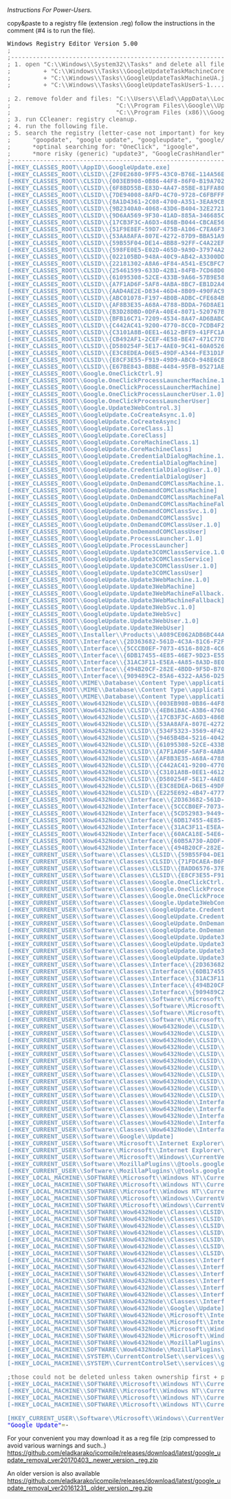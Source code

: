 <em>Instructions For Power-Users.</em>
<!--more-->

copy&paste to a registry file (extension .reg)
follow the instructions in the comment (#4 is to run the file).

<pre>
Windows Registry Editor Version 5.00
<span style='color:#696969; '>;</span>
<span style='color:#696969; '>;-------------------------------------------------------------------------------------------------------------------------------------------------</span>
<span style='color:#696969; '>; 1. open "C:\\Windows\\System32\\Tasks" and delete all file starting with "GoogleUpdateTask......."</span>
<span style='color:#696969; '>;         + "C:\\Windows\\Tasks\\GoogleUpdateTaskMachineCore.job"</span>
<span style='color:#696969; '>;         + "C:\\Windows\\Tasks\\GoogleUpdateTaskMachineUA.job"</span>
<span style='color:#696969; '>;         + "C:\\Windows\\Tasks\\GoogleUpdateTaskUserS-1...........job"</span>

<span style='color:#696969; '>; 2. remove folder and files: "C:\\Users\\Elad\\AppData\\Local\\Google\\Update\\"</span>
<span style='color:#696969; '>;                             "C:\\Program Files\\Google\\Update\\"</span>
<span style='color:#696969; '>;                             "C:\\Program Files (x86)\\Google\\Update\\"</span>
<span style='color:#696969; '>; 3. run CCleaner: registry cleanup.</span>
<span style='color:#696969; '>; 4. run the following file.</span>
<span style='color:#696969; '>; 5. search the registry (letter-case not important) for keys+data+value with: </span>
<span style='color:#696969; '>;      "goopdate", "google update", "googleupdate", "google/update", "google\\update", "google\\\\update", "google.update"</span>
<span style='color:#696969; '>;      *optinal searching for: "OneClick", "igoogle",</span>
<span style='color:#696969; '>;      *more risky (generic) "update3", "GoogleCrashHandler", "psmachine", "psuser" and "Google", and ''looking into''</span>
<span style='color:#696969; '>;-------------------------------------------------------------------------------------------------------------------------------------------------</span>
<span style='color:#7f9fbf; font-weight:bold; '>[-HKEY_CLASSES_ROOT\\AppID\\GoogleUpdate.exe]</span>
<span style='color:#7f9fbf; font-weight:bold; '>[-HKEY_CLASSES_ROOT\\CLSID\\{2F0E2680-9FF5-43C0-B76E-114A56E93598}]</span>
<span style='color:#7f9fbf; font-weight:bold; '>[-HKEY_CLASSES_ROOT\\CLSID\\{003EB908-0B86-44F8-86F0-B19A7022449C}]</span>
<span style='color:#7f9fbf; font-weight:bold; '>[-HKEY_CLASSES_ROOT\\CLSID\\{6F8BD55B-E83D-4A47-85BE-81FFA8057A69}]</span>
<span style='color:#7f9fbf; font-weight:bold; '>[-HKEY_CLASSES_ROOT\\CLSID\\{7DE94008-8AFD-4C70-9728-C6FBFFF6A73E}]</span>
<span style='color:#7f9fbf; font-weight:bold; '>[-HKEY_CLASSES_ROOT\\CLSID\\{8A1D4361-2C08-4700-A351-3EAA9CBFF5E4}]</span>
<span style='color:#7f9fbf; font-weight:bold; '>[-HKEY_CLASSES_ROOT\\CLSID\\{9B2340A0-4068-43D6-B404-32E27217859D}]</span>
<span style='color:#7f9fbf; font-weight:bold; '>[-HKEY_CLASSES_ROOT\\CLSID\\{9D6AA569-9F30-41AD-885A-346685C74928}]</span>
<span style='color:#7f9fbf; font-weight:bold; '>[-HKEY_CLASSES_ROOT\\CLSID\\{17CB3F3C-A6D3-486B-B044-CBCAE56EC2C0}]</span>
<span style='color:#7f9fbf; font-weight:bold; '>[-HKEY_CLASSES_ROOT\\CLSID\\{51F9E8EF-59D7-475B-A106-C7EA6F30C119}]</span>
<span style='color:#7f9fbf; font-weight:bold; '>[-HKEY_CLASSES_ROOT\\CLSID\\{53AA8AFA-807E-4272-87D9-BBA51A9DB376}]</span>
<span style='color:#7f9fbf; font-weight:bold; '>[-HKEY_CLASSES_ROOT\\CLSID\\{59B55F04-DE14-4BB8-92FF-C4A22EF2E5F4}]</span>
<span style='color:#7f9fbf; font-weight:bold; '>[-HKEY_CLASSES_ROOT\\CLSID\\{598FE0E5-E02D-465D-9A9D-37974A28FD42}]</span>
<span style='color:#7f9fbf; font-weight:bold; '>[-HKEY_CLASSES_ROOT\\CLSID\\{022105BD-948A-40C9-AB42-A3300DDF097F}]</span>
<span style='color:#7f9fbf; font-weight:bold; '>[-HKEY_CLASSES_ROOT\\CLSID\\{22181302-A8A6-4F84-A541-E5CBFC70CC43}]</span>
<span style='color:#7f9fbf; font-weight:bold; '>[-HKEY_CLASSES_ROOT\\CLSID\\{25461599-633D-42B1-84FB-7CD68D026E53}]</span>
<span style='color:#7f9fbf; font-weight:bold; '>[-HKEY_CLASSES_ROOT\\CLSID\\{61095308-52CE-433B-9A66-57B9E5835B60}]</span>
<span style='color:#7f9fbf; font-weight:bold; '>[-HKEY_CLASSES_ROOT\\CLSID\\{A7F1AD6F-5AF8-4ABA-8BC7-EB1D2A42401A}]</span>
<span style='color:#7f9fbf; font-weight:bold; '>[-HKEY_CLASSES_ROOT\\CLSID\\{AAD4AE2E-D834-46D4-8B09-490FAC9C722B}]</span>
<span style='color:#7f9fbf; font-weight:bold; '>[-HKEY_CLASSES_ROOT\\CLSID\\{ABC01078-F197-4B0B-ADBC-CFE684B39C82}]</span>
<span style='color:#7f9fbf; font-weight:bold; '>[-HKEY_CLASSES_ROOT\\CLSID\\{AF8B3E35-A68A-4788-BDDA-76D8AE1C4064}]</span>
<span style='color:#7f9fbf; font-weight:bold; '>[-HKEY_CLASSES_ROOT\\CLSID\\{B3D28DBD-0DFA-40E4-8071-520767BADC7E}]</span>
<span style='color:#7f9fbf; font-weight:bold; '>[-HKEY_CLASSES_ROOT\\CLSID\\{BFB16C71-7209-4534-8A47-AD6BABC3A66F}]</span>
<span style='color:#7f9fbf; font-weight:bold; '>[-HKEY_CLASSES_ROOT\\CLSID\\{C442AC41-9200-4770-8CC0-7CDB4F245C55}]</span>
<span style='color:#7f9fbf; font-weight:bold; '>[-HKEY_CLASSES_ROOT\\CLSID\\{C3101A8B-0EE1-4612-BFE9-41FFC1A3C19D}]</span>
<span style='color:#7f9fbf; font-weight:bold; '>[-HKEY_CLASSES_ROOT\\CLSID\\{CB492AF1-2CEF-4E58-BE47-471C77D0C8BA}]</span>
<span style='color:#7f9fbf; font-weight:bold; '>[-HKEY_CLASSES_ROOT\\CLSID\\{D580254F-5E17-4AE0-9C41-60A0526A8ED6}]</span>
<span style='color:#7f9fbf; font-weight:bold; '>[-HKEY_CLASSES_ROOT\\CLSID\\{E3C8EDEA-D6E5-49DF-A344-FE31D1F3F412}]</span>
<span style='color:#7f9fbf; font-weight:bold; '>[-HKEY_CLASSES_ROOT\\CLSID\\{E8CF3E55-F919-49D9-ABC0-948E6CB34B9F}]</span>
<span style='color:#7f9fbf; font-weight:bold; '>[-HKEY_CLASSES_ROOT\\CLSID\\{E67BE843-BBBE-4484-95FB-05271AE86750}]</span>
<span style='color:#7f9fbf; font-weight:bold; '>[-HKEY_CLASSES_ROOT\\Google.OneClickCtrl.9]</span>
<span style='color:#7f9fbf; font-weight:bold; '>[-HKEY_CLASSES_ROOT\\Google.OneClickProcessLauncherMachine.1.0]</span>
<span style='color:#7f9fbf; font-weight:bold; '>[-HKEY_CLASSES_ROOT\\Google.OneClickProcessLauncherMachine]</span>
<span style='color:#7f9fbf; font-weight:bold; '>[-HKEY_CLASSES_ROOT\\Google.OneClickProcessLauncherUser.1.0]</span>
<span style='color:#7f9fbf; font-weight:bold; '>[-HKEY_CLASSES_ROOT\\Google.OneClickProcessLauncherUser]</span>
<span style='color:#7f9fbf; font-weight:bold; '>[-HKEY_CLASSES_ROOT\\Google.Update3WebControl.3]</span>
<span style='color:#7f9fbf; font-weight:bold; '>[-HKEY_CLASSES_ROOT\\GoogleUpdate.CoCreateAsync.1.0]</span>
<span style='color:#7f9fbf; font-weight:bold; '>[-HKEY_CLASSES_ROOT\\GoogleUpdate.CoCreateAsync]</span>
<span style='color:#7f9fbf; font-weight:bold; '>[-HKEY_CLASSES_ROOT\\GoogleUpdate.CoreClass.1]</span>
<span style='color:#7f9fbf; font-weight:bold; '>[-HKEY_CLASSES_ROOT\\GoogleUpdate.CoreClass]</span>
<span style='color:#7f9fbf; font-weight:bold; '>[-HKEY_CLASSES_ROOT\\GoogleUpdate.CoreMachineClass.1]</span>
<span style='color:#7f9fbf; font-weight:bold; '>[-HKEY_CLASSES_ROOT\\GoogleUpdate.CoreMachineClass]</span>
<span style='color:#7f9fbf; font-weight:bold; '>[-HKEY_CLASSES_ROOT\\GoogleUpdate.CredentialDialogMachine.1.0]</span>
<span style='color:#7f9fbf; font-weight:bold; '>[-HKEY_CLASSES_ROOT\\GoogleUpdate.CredentialDialogMachine]</span>
<span style='color:#7f9fbf; font-weight:bold; '>[-HKEY_CLASSES_ROOT\\GoogleUpdate.CredentialDialogUser.1.0]</span>
<span style='color:#7f9fbf; font-weight:bold; '>[-HKEY_CLASSES_ROOT\\GoogleUpdate.CredentialDialogUser]</span>
<span style='color:#7f9fbf; font-weight:bold; '>[-HKEY_CLASSES_ROOT\\GoogleUpdate.OnDemandCOMClassMachine.1.0]</span>
<span style='color:#7f9fbf; font-weight:bold; '>[-HKEY_CLASSES_ROOT\\GoogleUpdate.OnDemandCOMClassMachine]</span>
<span style='color:#7f9fbf; font-weight:bold; '>[-HKEY_CLASSES_ROOT\\GoogleUpdate.OnDemandCOMClassMachineFallback.1.0]</span>
<span style='color:#7f9fbf; font-weight:bold; '>[-HKEY_CLASSES_ROOT\\GoogleUpdate.OnDemandCOMClassMachineFallback]</span>
<span style='color:#7f9fbf; font-weight:bold; '>[-HKEY_CLASSES_ROOT\\GoogleUpdate.OnDemandCOMClassSvc.1.0]</span>
<span style='color:#7f9fbf; font-weight:bold; '>[-HKEY_CLASSES_ROOT\\GoogleUpdate.OnDemandCOMClassSvc]</span>
<span style='color:#7f9fbf; font-weight:bold; '>[-HKEY_CLASSES_ROOT\\GoogleUpdate.OnDemandCOMClassUser.1.0]</span>
<span style='color:#7f9fbf; font-weight:bold; '>[-HKEY_CLASSES_ROOT\\GoogleUpdate.OnDemandCOMClassUser]</span>
<span style='color:#7f9fbf; font-weight:bold; '>[-HKEY_CLASSES_ROOT\\GoogleUpdate.ProcessLauncher.1.0]</span>
<span style='color:#7f9fbf; font-weight:bold; '>[-HKEY_CLASSES_ROOT\\GoogleUpdate.ProcessLauncher]</span>
<span style='color:#7f9fbf; font-weight:bold; '>[-HKEY_CLASSES_ROOT\\GoogleUpdate.Update3COMClassService.1.0]</span>
<span style='color:#7f9fbf; font-weight:bold; '>[-HKEY_CLASSES_ROOT\\GoogleUpdate.Update3COMClassService]</span>
<span style='color:#7f9fbf; font-weight:bold; '>[-HKEY_CLASSES_ROOT\\GoogleUpdate.Update3COMClassUser.1.0]</span>
<span style='color:#7f9fbf; font-weight:bold; '>[-HKEY_CLASSES_ROOT\\GoogleUpdate.Update3COMClassUser]</span>
<span style='color:#7f9fbf; font-weight:bold; '>[-HKEY_CLASSES_ROOT\\GoogleUpdate.Update3WebMachine.1.0]</span>
<span style='color:#7f9fbf; font-weight:bold; '>[-HKEY_CLASSES_ROOT\\GoogleUpdate.Update3WebMachine]</span>
<span style='color:#7f9fbf; font-weight:bold; '>[-HKEY_CLASSES_ROOT\\GoogleUpdate.Update3WebMachineFallback.1.0]</span>
<span style='color:#7f9fbf; font-weight:bold; '>[-HKEY_CLASSES_ROOT\\GoogleUpdate.Update3WebMachineFallback]</span>
<span style='color:#7f9fbf; font-weight:bold; '>[-HKEY_CLASSES_ROOT\\GoogleUpdate.Update3WebSvc.1.0]</span>
<span style='color:#7f9fbf; font-weight:bold; '>[-HKEY_CLASSES_ROOT\\GoogleUpdate.Update3WebSvc]</span>
<span style='color:#7f9fbf; font-weight:bold; '>[-HKEY_CLASSES_ROOT\\GoogleUpdate.Update3WebUser.1.0]</span>
<span style='color:#7f9fbf; font-weight:bold; '>[-HKEY_CLASSES_ROOT\\GoogleUpdate.Update3WebUser]</span>
<span style='color:#7f9fbf; font-weight:bold; '>[-HKEY_CLASSES_ROOT\\Installer\\Products\\A089CE062ADB6BC44A720BA745894BAC]</span>
<span style='color:#7f9fbf; font-weight:bold; '>[-HKEY_CLASSES_ROOT\\Interface\\{2D363682-561D-4C3A-81C6-F2F82107562A}]</span>
<span style='color:#7f9fbf; font-weight:bold; '>[-HKEY_CLASSES_ROOT\\Interface\\{5CCCB0EF-7073-4516-8028-4C628D0C8AAB}]</span>
<span style='color:#7f9fbf; font-weight:bold; '>[-HKEY_CLASSES_ROOT\\Interface\\{6DB17455-4E85-46E7-9D23-E555E4B005AF}]</span>
<span style='color:#7f9fbf; font-weight:bold; '>[-HKEY_CLASSES_ROOT\\Interface\\{31AC3F11-E5EA-4A85-8A3D-8E095A39C27B}]</span>
<span style='color:#7f9fbf; font-weight:bold; '>[-HKEY_CLASSES_ROOT\\Interface\\{494B20CF-282E-4BDD-9F5D-B70CB09D351E}]</span>
<span style='color:#7f9fbf; font-weight:bold; '>[-HKEY_CLASSES_ROOT\\Interface\\{909489C2-85A6-4322-AA56-D25278649D67}]</span>
<span style='color:#7f9fbf; font-weight:bold; '>[-HKEY_CLASSES_ROOT\\MIME\\Database\\Content Type\\application/x-vnd.google.oneclickctrl.3]</span>
<span style='color:#7f9fbf; font-weight:bold; '>[-HKEY_CLASSES_ROOT\\MIME\\Database\\Content Type\\application/x-vnd.google.oneclickctrl.9]</span>
<span style='color:#7f9fbf; font-weight:bold; '>[-HKEY_CLASSES_ROOT\\MIME\\Database\\Content Type\\application/x-vnd.google.update3webcontrol.3]</span>
<span style='color:#7f9fbf; font-weight:bold; '>[-HKEY_CLASSES_ROOT\\Wow6432Node\\CLSID\\{003EB908-0B86-44F8-86F0-B19A7022449C}]</span>
<span style='color:#7f9fbf; font-weight:bold; '>[-HKEY_CLASSES_ROOT\\Wow6432Node\\CLSID\\{4EB61BAC-A3B6-4760-9581-655041EF4D69}]</span>
<span style='color:#7f9fbf; font-weight:bold; '>[-HKEY_CLASSES_ROOT\\Wow6432Node\\CLSID\\{17CB3F3C-A6D3-486B-B044-CBCAE56EC2C0}]</span>
<span style='color:#7f9fbf; font-weight:bold; '>[-HKEY_CLASSES_ROOT\\Wow6432Node\\CLSID\\{53AA8AFA-807E-4272-87D9-BBA51A9DB376}]</span>
<span style='color:#7f9fbf; font-weight:bold; '>[-HKEY_CLASSES_ROOT\\Wow6432Node\\CLSID\\{534F5323-3569-4F42-919D-1E1CF93E5BF6}]</span>
<span style='color:#7f9fbf; font-weight:bold; '>[-HKEY_CLASSES_ROOT\\Wow6432Node\\CLSID\\{9465B4B4-5216-4042-9A2C-754D3BCDC410}]</span>
<span style='color:#7f9fbf; font-weight:bold; '>[-HKEY_CLASSES_ROOT\\Wow6432Node\\CLSID\\{61095308-52CE-433B-9A66-57B9E5835B60}]</span>
<span style='color:#7f9fbf; font-weight:bold; '>[-HKEY_CLASSES_ROOT\\Wow6432Node\\CLSID\\{A7F1AD6F-5AF8-4ABA-8BC7-EB1D2A42401A}]</span>
<span style='color:#7f9fbf; font-weight:bold; '>[-HKEY_CLASSES_ROOT\\Wow6432Node\\CLSID\\{AF8B3E35-A68A-4788-BDDA-76D8AE1C4064}]</span>
<span style='color:#7f9fbf; font-weight:bold; '>[-HKEY_CLASSES_ROOT\\Wow6432Node\\CLSID\\{C442AC41-9200-4770-8CC0-7CDB4F245C55}]</span>
<span style='color:#7f9fbf; font-weight:bold; '>[-HKEY_CLASSES_ROOT\\Wow6432Node\\CLSID\\{C3101A8B-0EE1-4612-BFE9-41FFC1A3C19D}]</span>
<span style='color:#7f9fbf; font-weight:bold; '>[-HKEY_CLASSES_ROOT\\Wow6432Node\\CLSID\\{D580254F-5E17-4AE0-9C41-60A0526A8ED6}]</span>
<span style='color:#7f9fbf; font-weight:bold; '>[-HKEY_CLASSES_ROOT\\Wow6432Node\\CLSID\\{E3C8EDEA-D6E5-49DF-A344-FE31D1F3F412}]</span>
<span style='color:#7f9fbf; font-weight:bold; '>[-HKEY_CLASSES_ROOT\\Wow6432Node\\CLSID\\{E225E692-4B47-4777-9BED-4FD7FE257F0E}]</span>
<span style='color:#7f9fbf; font-weight:bold; '>[-HKEY_CLASSES_ROOT\\Wow6432Node\\Interface\\{2D363682-561D-4C3A-81C6-F2F82107562A}]</span>
<span style='color:#7f9fbf; font-weight:bold; '>[-HKEY_CLASSES_ROOT\\Wow6432Node\\Interface\\{5CCCB0EF-7073-4516-8028-4C628D0C8AAB}]</span>
<span style='color:#7f9fbf; font-weight:bold; '>[-HKEY_CLASSES_ROOT\\Wow6432Node\\Interface\\{5CD52983-9449-11D2-963A-00C04F79ADF0}]</span>
<span style='color:#7f9fbf; font-weight:bold; '>[-HKEY_CLASSES_ROOT\\Wow6432Node\\Interface\\{6DB17455-4E85-46E7-9D23-E555E4B005AF}]</span>
<span style='color:#7f9fbf; font-weight:bold; '>[-HKEY_CLASSES_ROOT\\Wow6432Node\\Interface\\{31AC3F11-E5EA-4A85-8A3D-8E095A39C27B}]</span>
<span style='color:#7f9fbf; font-weight:bold; '>[-HKEY_CLASSES_ROOT\\Wow6432Node\\Interface\\{60ACA18E-54E6-43F8-A1A4-C4176B6C994E}]</span>
<span style='color:#7f9fbf; font-weight:bold; '>[-HKEY_CLASSES_ROOT\\Wow6432Node\\Interface\\{60B5A730-ADDF-4436-8CA7-5769E2D1FFA4}]</span>
<span style='color:#7f9fbf; font-weight:bold; '>[-HKEY_CLASSES_ROOT\\Wow6432Node\\Interface\\{494B20CF-282E-4BDD-9F5D-B70CB09D351E}]</span>
<span style='color:#7f9fbf; font-weight:bold; '>[-HKEY_CURRENT_USER\\Software\\Classes\\CLSID\\{59B55F04-DE14-4BB8-92FF-C4A22EF2E5F4}]</span>
<span style='color:#7f9fbf; font-weight:bold; '>[-HKEY_CURRENT_USER\\Software\\Classes\\CLSID\\{71FDCAEA-B6F2-4B6C-A18C-6C85F0E4662F}]</span>
<span style='color:#7f9fbf; font-weight:bold; '>[-HKEY_CURRENT_USER\\Software\\Classes\\CLSID\\{BADD6576-37E3-4158-B34F-CEBB76B22615}]</span>
<span style='color:#7f9fbf; font-weight:bold; '>[-HKEY_CURRENT_USER\\Software\\Classes\\CLSID\\{E8CF3E55-F919-49D9-ABC0-948E6CB34B9F}]</span>
<span style='color:#7f9fbf; font-weight:bold; '>[-HKEY_CURRENT_USER\\Software\\Classes\\Google.OneClickCtrl.9]</span>
<span style='color:#7f9fbf; font-weight:bold; '>[-HKEY_CURRENT_USER\\Software\\Classes\\Google.OneClickProcessLauncherUser.1.0]</span>
<span style='color:#7f9fbf; font-weight:bold; '>[-HKEY_CURRENT_USER\\Software\\Classes\\Google.OneClickProcessLauncherUser]</span>
<span style='color:#7f9fbf; font-weight:bold; '>[-HKEY_CURRENT_USER\\Software\\Classes\\Google.Update3WebControl.3]</span>
<span style='color:#7f9fbf; font-weight:bold; '>[-HKEY_CURRENT_USER\\Software\\Classes\\GoogleUpdate.CredentialDialogUser.1.0]</span>
<span style='color:#7f9fbf; font-weight:bold; '>[-HKEY_CURRENT_USER\\Software\\Classes\\GoogleUpdate.CredentialDialogUser]</span>
<span style='color:#7f9fbf; font-weight:bold; '>[-HKEY_CURRENT_USER\\Software\\Classes\\GoogleUpdate.OnDemandCOMClassUser.1.0]</span>
<span style='color:#7f9fbf; font-weight:bold; '>[-HKEY_CURRENT_USER\\Software\\Classes\\GoogleUpdate.OnDemandCOMClassUser]</span>
<span style='color:#7f9fbf; font-weight:bold; '>[-HKEY_CURRENT_USER\\Software\\Classes\\GoogleUpdate.Update3COMClassUser.1.0]</span>
<span style='color:#7f9fbf; font-weight:bold; '>[-HKEY_CURRENT_USER\\Software\\Classes\\GoogleUpdate.Update3COMClassUser]</span>
<span style='color:#7f9fbf; font-weight:bold; '>[-HKEY_CURRENT_USER\\Software\\Classes\\GoogleUpdate.Update3WebUser.1.0]</span>
<span style='color:#7f9fbf; font-weight:bold; '>[-HKEY_CURRENT_USER\\Software\\Classes\\GoogleUpdate.Update3WebUser]</span>
<span style='color:#7f9fbf; font-weight:bold; '>[-HKEY_CURRENT_USER\\Software\\Classes\\Interface\\{2D363682-561D-4C3A-81C6-F2F82107562A}]</span>
<span style='color:#7f9fbf; font-weight:bold; '>[-HKEY_CURRENT_USER\\Software\\Classes\\Interface\\{6DB17455-4E85-46E7-9D23-E555E4B005AF}]</span>
<span style='color:#7f9fbf; font-weight:bold; '>[-HKEY_CURRENT_USER\\Software\\Classes\\Interface\\{31AC3F11-E5EA-4A85-8A3D-8E095A39C27B}]</span>
<span style='color:#7f9fbf; font-weight:bold; '>[-HKEY_CURRENT_USER\\Software\\Classes\\Interface\\{494B20CF-282E-4BDD-9F5D-B70CB09D351E}]</span>
<span style='color:#7f9fbf; font-weight:bold; '>[-HKEY_CURRENT_USER\\Software\\Classes\\Interface\\{909489C2-85A6-4322-AA56-D25278649D67}]</span>
<span style='color:#7f9fbf; font-weight:bold; '>[-HKEY_CURRENT_USER\\Software\\Classes\\Software\\Microsoft\\Windows\\CurrentVersion\\Deployment\\SideBySide\\2.0\\Components\\clic...exe_4fe91ede9f9bdca3_0001.0003_none_e0b66a25f1dbb47c]</span>
<span style='color:#7f9fbf; font-weight:bold; '>[-HKEY_CURRENT_USER\\Software\\Classes\\Software\\Microsoft\\Windows\\CurrentVersion\\Deployment\\SideBySide\\2.0\\Components\\goog...app_4fe91ede9f9bdca3_0001.0003_14e64c9d5e3094de]</span>
<span style='color:#7f9fbf; font-weight:bold; '>[-HKEY_CURRENT_USER\\Software\\Classes\\Software\\Microsoft\\Windows\\CurrentVersion\\Deployment\\SideBySide\\2.0\\Components\\goog...app_4fe91ede9f9bdca3_0001.0003_18dc1d113bbc0fce]</span>
<span style='color:#7f9fbf; font-weight:bold; '>[-HKEY_CURRENT_USER\\Software\\Classes\\Software\\Microsoft\\Windows\\CurrentVersion\\Deployment\\SideBySide\\2.0\\Components\\goog...app_4fe91ede9f9bdca3_0001.0003_none_93002a789f922f86]</span>
<span style='color:#7f9fbf; font-weight:bold; '>[-HKEY_CURRENT_USER\\Software\\Classes\\Wow6432Node\\CLSID\\{2F0E2680-9FF5-43C0-B76E-114A56E93598}]</span>
<span style='color:#7f9fbf; font-weight:bold; '>[-HKEY_CURRENT_USER\\Software\\Classes\\Wow6432Node\\CLSID\\{51F9E8EF-59D7-475B-A106-C7EA6F30C119}]</span>
<span style='color:#7f9fbf; font-weight:bold; '>[-HKEY_CURRENT_USER\\Software\\Classes\\Wow6432Node\\CLSID\\{59B55F04-DE14-4BB8-92FF-C4A22EF2E5F4}]</span>
<span style='color:#7f9fbf; font-weight:bold; '>[-HKEY_CURRENT_USER\\Software\\Classes\\Wow6432Node\\CLSID\\{71FDCAEA-B6F2-4B6C-A18C-6C85F0E4662F}]</span>
<span style='color:#7f9fbf; font-weight:bold; '>[-HKEY_CURRENT_USER\\Software\\Classes\\Wow6432Node\\CLSID\\{022105BD-948A-40C9-AB42-A3300DDF097F}]</span>
<span style='color:#7f9fbf; font-weight:bold; '>[-HKEY_CURRENT_USER\\Software\\Classes\\Wow6432Node\\CLSID\\{22181302-A8A6-4F84-A541-E5CBFC70CC43}]</span>
<span style='color:#7f9fbf; font-weight:bold; '>[-HKEY_CURRENT_USER\\Software\\Classes\\Wow6432Node\\CLSID\\{BADD6576-37E3-4158-B34F-CEBB76B22615}]</span>
<span style='color:#7f9fbf; font-weight:bold; '>[-HKEY_CURRENT_USER\\Software\\Classes\\Wow6432Node\\CLSID\\{C442AC41-9200-4770-8CC0-7CDB4F245C55}]</span>
<span style='color:#7f9fbf; font-weight:bold; '>[-HKEY_CURRENT_USER\\Software\\Classes\\Wow6432Node\\CLSID\\{C3101A8B-0EE1-4612-BFE9-41FFC1A3C19D}]</span>
<span style='color:#7f9fbf; font-weight:bold; '>[-HKEY_CURRENT_USER\\Software\\Classes\\Wow6432Node\\CLSID\\{E8CF3E55-F919-49D9-ABC0-948E6CB34B9F}]</span>
<span style='color:#7f9fbf; font-weight:bold; '>[-HKEY_CURRENT_USER\\Software\\Classes\\Wow6432Node\\CLSID\\{E67BE843-BBBE-4484-95FB-05271AE86750}]</span>
<span style='color:#7f9fbf; font-weight:bold; '>[-HKEY_CURRENT_USER\\Software\\Classes\\Wow6432Node\\Interface\\{2D363682-561D-4C3A-81C6-F2F82107562A}]</span>
<span style='color:#7f9fbf; font-weight:bold; '>[-HKEY_CURRENT_USER\\Software\\Classes\\Wow6432Node\\Interface\\{6DB17455-4E85-46E7-9D23-E555E4B005AF}]</span>
<span style='color:#7f9fbf; font-weight:bold; '>[-HKEY_CURRENT_USER\\Software\\Classes\\Wow6432Node\\Interface\\{31AC3F11-E5EA-4A85-8A3D-8E095A39C27B}]</span>
<span style='color:#7f9fbf; font-weight:bold; '>[-HKEY_CURRENT_USER\\Software\\Classes\\Wow6432Node\\Interface\\{494B20CF-282E-4BDD-9F5D-B70CB09D351E}]</span>
<span style='color:#7f9fbf; font-weight:bold; '>[-HKEY_CURRENT_USER\\Software\\Classes\\Wow6432Node\\Interface\\{909489C2-85A6-4322-AA56-D25278649D67}]</span>
<span style='color:#7f9fbf; font-weight:bold; '>[-HKEY_CURRENT_USER\\Software\\Google\\Update]</span>
<span style='color:#7f9fbf; font-weight:bold; '>[-HKEY_CURRENT_USER\\Software\\Microsoft\\Internet Explorer\\Low Rights\\ElevationPolicy\\{C442AC41-9200-4770-8CC0-7CDB4F245C55}]</span>
<span style='color:#7f9fbf; font-weight:bold; '>[-HKEY_CURRENT_USER\\Software\\Microsoft\\Internet Explorer\\Low Rights\\ElevationPolicy\\{C3101A8B-0EE1-4612-BFE9-41FFC1A3C19D}]</span>
<span style='color:#7f9fbf; font-weight:bold; '>[-HKEY_CURRENT_USER\\Software\\Microsoft\\Windows\\CurrentVersion\\Ext\\PreApproved\\{C442AC41-9200-4770-8CC0-7CDB4F245C55}]</span>
<span style='color:#7f9fbf; font-weight:bold; '>[-HKEY_CURRENT_USER\\Software\\MozillaPlugins\\@tools.google.com/Google Update;version=3]</span>
<span style='color:#7f9fbf; font-weight:bold; '>[-HKEY_CURRENT_USER\\Software\\MozillaPlugins\\@tools.google.com/Google Update;version=9]</span>
<span style='color:#7f9fbf; font-weight:bold; '>[-HKEY_LOCAL_MACHINE\\SOFTWARE\\Microsoft\\Windows NT\\CurrentVersion\\Schedule\\TaskCache\\Tasks\\{24023BB8-1BF3-4722-A195-D6A9F651689A}]</span>
<span style='color:#7f9fbf; font-weight:bold; '>[-HKEY_LOCAL_MACHINE\\SOFTWARE\\Microsoft\\Windows NT\\CurrentVersion\\Schedule\\TaskCache\\Tasks\\{C6997099-AE46-43B9-B871-458DB859FD19}]</span>
<span style='color:#7f9fbf; font-weight:bold; '>[-HKEY_LOCAL_MACHINE\\SOFTWARE\\Microsoft\\Windows NT\\CurrentVersion\\Schedule\\TaskCache\\Tree\\GoogleUpdateTaskUserS-1-5-21-1109280529-701945964-1310375388-1000Core]</span>
<span style='color:#7f9fbf; font-weight:bold; '>[-HKEY_LOCAL_MACHINE\\SOFTWARE\\Microsoft\\Windows\\CurrentVersion\\Installer\\UserData\\S-1-5-18\\Components\\BC5EF9E22E39F304D8F9401405A9FA48]</span>
<span style='color:#7f9fbf; font-weight:bold; '>[-HKEY_LOCAL_MACHINE\\SOFTWARE\\Microsoft\\Windows\\CurrentVersion\\Installer\\UserData\\S-1-5-18\\Products\\A089CE062ADB6BC44A720BA745894BAC]</span>
<span style='color:#7f9fbf; font-weight:bold; '>[-HKEY_LOCAL_MACHINE\\SOFTWARE\\Wow6432Node\\Classes\\CLSID\\{003EB908-0B86-44F8-86F0-B19A7022449C}]</span>
<span style='color:#7f9fbf; font-weight:bold; '>[-HKEY_LOCAL_MACHINE\\SOFTWARE\\Wow6432Node\\Classes\\CLSID\\{17CB3F3C-A6D3-486B-B044-CBCAE56EC2C0}]</span>
<span style='color:#7f9fbf; font-weight:bold; '>[-HKEY_LOCAL_MACHINE\\SOFTWARE\\Wow6432Node\\Classes\\CLSID\\{53AA8AFA-807E-4272-87D9-BBA51A9DB376}]</span>
<span style='color:#7f9fbf; font-weight:bold; '>[-HKEY_LOCAL_MACHINE\\SOFTWARE\\Wow6432Node\\Classes\\CLSID\\{61095308-52CE-433B-9A66-57B9E5835B60}]</span>
<span style='color:#7f9fbf; font-weight:bold; '>[-HKEY_LOCAL_MACHINE\\SOFTWARE\\Wow6432Node\\Classes\\CLSID\\{A7F1AD6F-5AF8-4ABA-8BC7-EB1D2A42401A}]</span>
<span style='color:#7f9fbf; font-weight:bold; '>[-HKEY_LOCAL_MACHINE\\SOFTWARE\\Wow6432Node\\Classes\\CLSID\\{AF8B3E35-A68A-4788-BDDA-76D8AE1C4064}]</span>
<span style='color:#7f9fbf; font-weight:bold; '>[-HKEY_LOCAL_MACHINE\\SOFTWARE\\Wow6432Node\\Classes\\CLSID\\{D580254F-5E17-4AE0-9C41-60A0526A8ED6}]</span>
<span style='color:#7f9fbf; font-weight:bold; '>[-HKEY_LOCAL_MACHINE\\SOFTWARE\\Wow6432Node\\Classes\\Interface\\{3D412914-1C4F-447D-80D2-E7F9BB302B05}]</span>
<span style='color:#7f9fbf; font-weight:bold; '>[-HKEY_LOCAL_MACHINE\\SOFTWARE\\Wow6432Node\\Classes\\Interface\\{831F99E1-2250-4065-8975-7408E726825F}]</span>
<span style='color:#7f9fbf; font-weight:bold; '>[-HKEY_LOCAL_MACHINE\\SOFTWARE\\Wow6432Node\\Classes\\Interface\\{909489C2-85A6-4322-AA56-D25278649D67}]</span>
<span style='color:#7f9fbf; font-weight:bold; '>[-HKEY_LOCAL_MACHINE\\SOFTWARE\\Wow6432Node\\Classes\\Interface\\{B35122D2-0036-4536-AEEA-EEA68E54A460}]</span>
<span style='color:#7f9fbf; font-weight:bold; '>[-HKEY_LOCAL_MACHINE\\SOFTWARE\\Wow6432Node\\Classes\\Interface\\{C416C376-AEC5-4443-9D90-BEBA9434763B}]</span>
<span style='color:#7f9fbf; font-weight:bold; '>[-HKEY_LOCAL_MACHINE\\SOFTWARE\\Wow6432Node\\Classes\\Interface\\{ef05e46f-6730-40c6-bab1-96f2a8076226}]</span>
<span style='color:#7f9fbf; font-weight:bold; '>[-HKEY_LOCAL_MACHINE\\SOFTWARE\\Wow6432Node\\Classes\\Interface\\{EF028154-CA20-4F73-ACBB-82451B78F1E6}]</span>
<span style='color:#7f9fbf; font-weight:bold; '>[-HKEY_LOCAL_MACHINE\\SOFTWARE\\Wow6432Node\\Google\\Update]</span>
<span style='color:#7f9fbf; font-weight:bold; '>[-HKEY_LOCAL_MACHINE\\SOFTWARE\\Wow6432Node\\Microsoft\\Internet Explorer\\Low Rights\\ElevationPolicy\\{C442AC41-9200-4770-8CC0-7CDB4F245C55}]</span>
<span style='color:#7f9fbf; font-weight:bold; '>[-HKEY_LOCAL_MACHINE\\SOFTWARE\\Wow6432Node\\Microsoft\\Internet Explorer\\Low Rights\\ElevationPolicy\\{C3101A8B-0EE1-4612-BFE9-41FFC1A3C19D}]</span>
<span style='color:#7f9fbf; font-weight:bold; '>[-HKEY_LOCAL_MACHINE\\SOFTWARE\\Wow6432Node\\Microsoft\\Windows NT\\CurrentVersion\\Image File Execution Options\\GoogleUpdate.exe]</span>
<span style='color:#7f9fbf; font-weight:bold; '>[-HKEY_LOCAL_MACHINE\\SOFTWARE\\Wow6432Node\\Microsoft\\Windows\\CurrentVersion\\Uninstall\\{60EC980A-BDA2-4CB6-A427-B07A5498B4CA}]</span>
<span style='color:#7f9fbf; font-weight:bold; '>[-HKEY_LOCAL_MACHINE\\SOFTWARE\\Wow6432Node\\MozillaPlugins\\@tools.google.com/Google Update;version=3]</span>
<span style='color:#7f9fbf; font-weight:bold; '>[-HKEY_LOCAL_MACHINE\\SOFTWARE\\Wow6432Node\\MozillaPlugins\\@tools.google.com/Google Update;version=9]</span>
<span style='color:#7f9fbf; font-weight:bold; '>[-HKEY_LOCAL_MACHINE\\SYSTEM\\CurrentControlSet\\services\\gupdate]</span>
<span style='color:#7f9fbf; font-weight:bold; '>[-HKEY_LOCAL_MACHINE\\SYSTEM\\CurrentControlSet\\services\\gupdatem]</span>

<span style='color:#696969; '>;those could not be deleted unless taken ownership first + permission.</span>
<span style='color:#7f9fbf; font-weight:bold; '>[-HKEY_LOCAL_MACHINE\\SOFTWARE\\Microsoft\\Windows NT\\CurrentVersion\\Schedule\\TaskCache\\Tasks\\{B22D987B-E80C-49EB-BE79-5160DF337789}]</span>
<span style='color:#7f9fbf; font-weight:bold; '>[-HKEY_LOCAL_MACHINE\\SOFTWARE\\Microsoft\\Windows NT\\CurrentVersion\\Schedule\\TaskCache\\Tasks\\{BBC1313D-2A86-42FC-881A-3F93E5CBF63D}]</span>
<span style='color:#7f9fbf; font-weight:bold; '>[-HKEY_LOCAL_MACHINE\\SOFTWARE\\Microsoft\\Windows NT\\CurrentVersion\\Schedule\\TaskCache\\Tree\\GoogleUpdateTaskUserS-1-5-21-1109280529-701945964-1310375388-1000Core]</span>
<span style='color:#7f9fbf; font-weight:bold; '>[-HKEY_LOCAL_MACHINE\\SOFTWARE\\Microsoft\\Windows NT\\CurrentVersion\\Schedule\\TaskCache\\Tree\\GoogleUpdateTaskUserS-1-5-21-1109280529-701945964-1310375388-1000UA]</span>

<span style='color:#7f9fbf; font-weight:bold; '>[HKEY_CURRENT_USER\\Software\\Microsoft\\Windows\\CurrentVersion\\Run]</span>
<span style='color:#0000e6; '>"Google Update"</span><span style='color:#808030; '>=</span>-
</pre>

For your convenient you may download it as a reg file (zip compressed to avoid various warnings and such..)
<a href="https://github.com/eladkarako/icompile/releases/download/latest/google_update_removal_ver20170403_.newer_version._reg.zip">https://github.com/eladkarako/icompile/releases/download/latest/google_update_removal_ver20170403_.newer_version._reg.zip</a>

An older version is also available 
<a href="https://github.com/eladkarako/icompile/releases/download/latest/google_update_removal_ver20161231_.older_version._reg.zip">https://github.com/eladkarako/icompile/releases/download/latest/google_update_removal_ver20161231_.older_version._reg.zip</a>